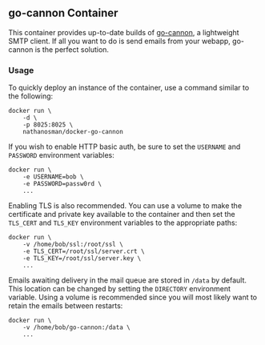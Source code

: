 ## go-cannon Container

This container provides up-to-date builds of [go-cannon](https://github.com/nathan-osman/go-cannon), a lightweight SMTP client. If all you want to do is send emails from your webapp, go-cannon is the perfect solution.

### Usage

To quickly deploy an instance of the container, use a command similar to the following:

    docker run \
        -d \
        -p 8025:8025 \
        nathanosman/docker-go-cannon

If you wish to enable HTTP basic auth, be sure to set the `USERNAME` and `PASSWORD` environment variables:

    docker run \
        -e USERNAME=bob \
        -e PASSWORD=passw0rd \
        ...

Enabling TLS is also recommended. You can use a volume to make the certificate and private key available to the container and then set the `TLS_CERT` and `TLS_KEY` environment variables to the appropriate paths:

    docker run \
        -v /home/bob/ssl:/root/ssl \
        -e TLS_CERT=/root/ssl/server.crt \
        -e TLS_KEY=/root/ssl/server.key \
        ...

Emails awaiting delivery in the mail queue are stored in `/data` by default. This location can be changed by setting the `DIRECTORY` environment variable. Using a volume is recommended since you will most likely want to retain the emails between restarts:

    docker run \
        -v /home/bob/go-cannon:/data \
        ...
